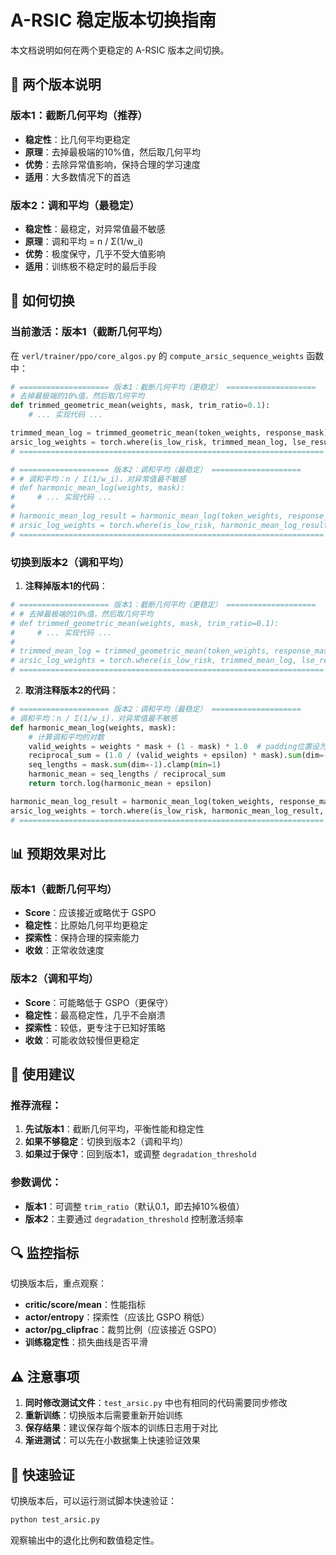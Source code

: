 # A-RSIC 稳定版本切换指南

本文档说明如何在两个更稳定的 A-RSIC 版本之间切换。

## 🔧 **两个版本说明**

### **版本1：截断几何平均（推荐）**
- **稳定性**：比几何平均更稳定
- **原理**：去掉最极端的10%值，然后取几何平均
- **优势**：去除异常值影响，保持合理的学习速度
- **适用**：大多数情况下的首选

### **版本2：调和平均（最稳定）**
- **稳定性**：最稳定，对异常值最不敏感
- **原理**：调和平均 = n / Σ(1/w_i)
- **优势**：极度保守，几乎不受大值影响
- **适用**：训练极不稳定时的最后手段

## 🚀 **如何切换**

### **当前激活：版本1（截断几何平均）**

在 `verl/trainer/ppo/core_algos.py` 的 `compute_arsic_sequence_weights` 函数中：

```python
# ==================== 版本1：截断几何平均（更稳定） ====================
# 去掉最极端的10%值，然后取几何平均
def trimmed_geometric_mean(weights, mask, trim_ratio=0.1):
    # ... 实现代码 ...

trimmed_mean_log = trimmed_geometric_mean(token_weights, response_mask)
arsic_log_weights = torch.where(is_low_risk, trimmed_mean_log, lse_result)
# ====================================================================

# ==================== 版本2：调和平均（最稳定） ====================
# # 调和平均：n / Σ(1/w_i)，对异常值最不敏感
# def harmonic_mean_log(weights, mask):
#     # ... 实现代码 ...
# 
# harmonic_mean_log_result = harmonic_mean_log(token_weights, response_mask)
# arsic_log_weights = torch.where(is_low_risk, harmonic_mean_log_result, lse_result)
# ====================================================================
```

### **切换到版本2（调和平均）**

1. **注释掉版本1的代码**：
```python
# ==================== 版本1：截断几何平均（更稳定） ====================
# # 去掉最极端的10%值，然后取几何平均
# def trimmed_geometric_mean(weights, mask, trim_ratio=0.1):
#     # ... 实现代码 ...
# 
# trimmed_mean_log = trimmed_geometric_mean(token_weights, response_mask)
# arsic_log_weights = torch.where(is_low_risk, trimmed_mean_log, lse_result)
# ====================================================================
```

2. **取消注释版本2的代码**：
```python
# ==================== 版本2：调和平均（最稳定） ====================
# 调和平均：n / Σ(1/w_i)，对异常值最不敏感
def harmonic_mean_log(weights, mask):
    # 计算调和平均的对数
    valid_weights = weights * mask + (1 - mask) * 1.0  # padding位置设为1避免除零
    reciprocal_sum = (1.0 / (valid_weights + epsilon) * mask).sum(dim=-1)
    seq_lengths = mask.sum(dim=-1).clamp(min=1)
    harmonic_mean = seq_lengths / reciprocal_sum
    return torch.log(harmonic_mean + epsilon)

harmonic_mean_log_result = harmonic_mean_log(token_weights, response_mask)
arsic_log_weights = torch.where(is_low_risk, harmonic_mean_log_result, lse_result)
# ====================================================================
```

## 📊 **预期效果对比**

### **版本1（截断几何平均）**
- **Score**：应该接近或略优于 GSPO
- **稳定性**：比原始几何平均更稳定
- **探索性**：保持合理的探索能力
- **收敛**：正常收敛速度

### **版本2（调和平均）**
- **Score**：可能略低于 GSPO（更保守）
- **稳定性**：最高稳定性，几乎不会崩溃
- **探索性**：较低，更专注于已知好策略
- **收敛**：可能收敛较慢但更稳定

## 🎯 **使用建议**

### **推荐流程**：
1. **先试版本1**：截断几何平均，平衡性能和稳定性
2. **如果不够稳定**：切换到版本2（调和平均）
3. **如果过于保守**：回到版本1，或调整 `degradation_threshold`

### **参数调优**：
- **版本1**：可调整 `trim_ratio`（默认0.1，即去掉10%极值）
- **版本2**：主要通过 `degradation_threshold` 控制激活频率

## 🔍 **监控指标**

切换版本后，重点观察：
- **critic/score/mean**：性能指标
- **actor/entropy**：探索性（应该比 GSPO 稍低）
- **actor/pg_clipfrac**：裁剪比例（应该接近 GSPO）
- **训练稳定性**：损失曲线是否平滑

## ⚠️ **注意事项**

1. **同时修改测试文件**：`test_arsic.py` 中也有相同的代码需要同步修改
2. **重新训练**：切换版本后需要重新开始训练
3. **保存结果**：建议保存每个版本的训练日志用于对比
4. **渐进测试**：可以先在小数据集上快速验证效果

## 🚀 **快速验证**

切换版本后，可以运行测试脚本快速验证：
```bash
python test_arsic.py
```

观察输出中的退化比例和数值稳定性。
